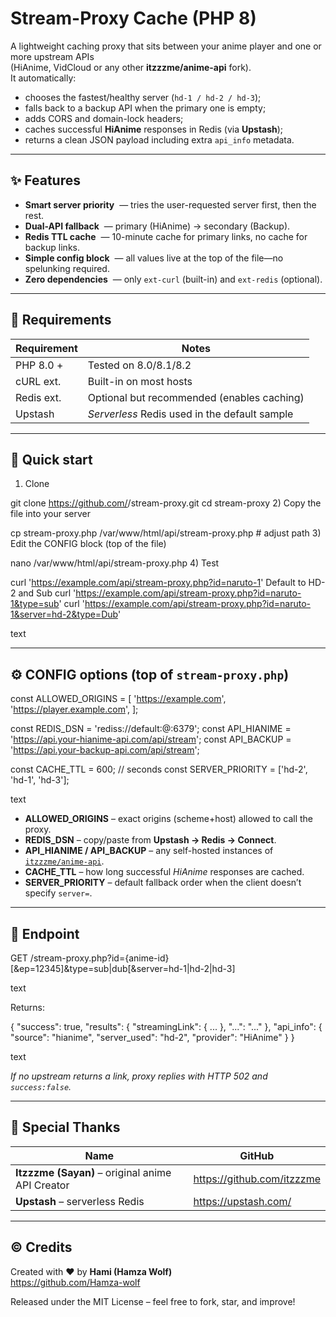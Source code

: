 # Stream-Proxy Cache (PHP 8)

A lightweight caching proxy that sits between your anime player and one or more upstream APIs  
(HiAnime, VidCloud or any other **itzzzme/anime-api** fork).  
It automatically:

* chooses the fastest/healthy server (`hd-1 / hd-2 / hd-3`);
* falls back to a backup API when the primary one is empty;
* adds CORS and domain-lock headers;
* caches successful **HiAnime** responses in Redis (via **Upstash**);
* returns a clean JSON payload including extra `api_info` metadata.

---

## ✨ Features
* **Smart server priority** &nbsp;— tries the user-requested server first, then the rest.  
* **Dual-API fallback** &nbsp;— primary (HiAnime) → secondary (Backup).  
* **Redis TTL cache** &nbsp;— 10-minute cache for primary links, no cache for backup links.  
* **Simple config block** &nbsp;— all values live at the top of the file—no spelunking required.  
* **Zero dependencies** &nbsp;— only `ext-curl` (built-in) and `ext-redis` (optional).

---

## 📝 Requirements
| Requirement | Notes |
|-------------|-------|
| PHP 8.0 +   | Tested on 8.0/8.1/8.2 |
| cURL ext.   | Built-in on most hosts |
| Redis ext.  | Optional but recommended (enables caching) |
| Upstash     | _Serverless_ Redis used in the default sample |

---

## 🚀 Quick start

1) Clone

git clone https://github.com/<your-user>/stream-proxy.git
cd stream-proxy
2) Copy the file into your server

cp stream-proxy.php /var/www/html/api/stream-proxy.php # adjust path
3) Edit the CONFIG block (top of the file)

nano /var/www/html/api/stream-proxy.php
4) Test

curl 'https://example.com/api/stream-proxy.php?id=naruto-1'    Default to HD-2 and Sub
curl 'https://example.com/api/stream-proxy.php?id=naruto-1&type=sub'
curl 'https://example.com/api/stream-proxy.php?id=naruto-1&server=hd-2&type=Dub'

text

---

## ⚙️ CONFIG options (top of `stream-proxy.php`)

const ALLOWED_ORIGINS = [
'https://example.com',
'https://player.example.com',
];

const REDIS_DSN = 'rediss://default:<PASSWORD>@<HOST>:6379';
const API_HIANIME = 'https://api.your-hianime-api.com/api/stream';
const API_BACKUP = 'https://api.your-backup-api.com/api/stream';

const CACHE_TTL = 600; // seconds
const SERVER_PRIORITY = ['hd-2', 'hd-1', 'hd-3'];

text

* **ALLOWED_ORIGINS** – exact origins (scheme+host) allowed to call the proxy.  
* **REDIS_DSN** – copy/paste from **Upstash → Redis → Connect**.  
* **API_HIANIME / API_BACKUP** – any self-hosted instances of  
  [`itzzzme/anime-api`](https://github.com/itzzzme/anime-api).  
* **CACHE_TTL** – how long successful _HiAnime_ responses are cached.  
* **SERVER_PRIORITY** – default fallback order when the client doesn’t specify `server=`.

---

## 🔌 Endpoint

GET /stream-proxy.php?id={anime-id}[&ep=12345]&type=sub|dub[&server=hd-1|hd-2|hd-3]

text

Returns:

{
"success": true,
"results": {
"streamingLink": { ... },
"...": "..."
},
"api_info": {
"source": "hianime",
"server_used": "hd-2",
"provider": "HiAnime"
}
}

text

*If no upstream returns a link, proxy replies with HTTP 502 and `success:false`.*

---


## 🙏 Special Thanks

| Name | GitHub |
|------|--------|
| **Itzzzme (Sayan)** – original anime API Creator | <https://github.com/itzzzme> |
| **Upstash** – serverless Redis | <https://upstash.com/> |

---

## © Credits

Created with ❤️ by **Hami (Hamza Wolf)**  
<https://github.com/Hamza-wolf>

Released under the MIT License – feel free to fork, star, and improve!
